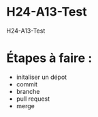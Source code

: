 # H24-A13-Test
H24-A13-Test

# Étapes à faire : 
- initaliser un dépot
- commit
- branche
- pull request
- merge

